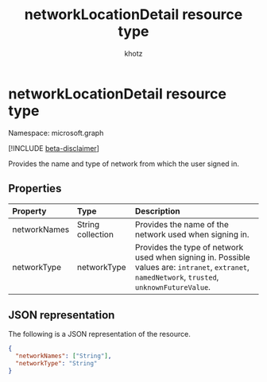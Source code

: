 ﻿---
title: "networkLocationDetail resource type"
description: "Provides the name and type of network from which the user signed in."
localization_priority: Normal
author: "khotz"
ms.prod: "microsoft-identity-platform"
doc_type: "resourcePageType"
---

# networkLocationDetail resource type

Namespace: microsoft.graph

[!INCLUDE [beta-disclaimer](../../includes/beta-disclaimer.md)]

Provides the name and type of network from which the user signed in.

## Properties

| Property     | Type              | Description                                                                                                                                      |
| :----------- | :---------------- | :----------------------------------------------------------------------------------------------------------------------------------------------- |
| networkNames | String collection | Provides the name of the network used when signing in.                                                                                           |
| networkType  | networkType       | Provides the type of network used when signing in. Possible values are: `intranet`, `extranet`, `namedNetwork`, `trusted`, `unknownFutureValue`. |

## JSON representation

The following is a JSON representation of the resource.

<!-- {
  "blockType": "resource",
  "optionalProperties": [

  ],
  "@odata.type": "microsoft.graph.networkLocationDetail",
  "baseType": null
}-->

```json
{
  "networkNames": ["String"],
  "networkType": "String"
}
```

<!-- uuid: 16cd6b66-4b1a-43a1-adaf-3a886856ed98
2019-02-04 14:57:30 UTC -->

<!-- {
  "type": "#page.annotation",
  "description": "networkLocationDetail resource",
  "keywords": "",
  "section": "documentation",
  "tocPath": ""
}-->
